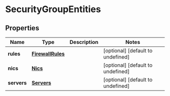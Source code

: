 # SecurityGroupEntities

## Properties
| Name | Type | Description | Notes |
| ------------ | ------------- | ------------- | ------------- |
| **rules** | [**FirewallRules**](FirewallRules.md) |  | [optional] [default to undefined] |
| **nics** | [**Nics**](Nics.md) |  | [optional] [default to undefined] |
| **servers** | [**Servers**](Servers.md) |  | [optional] [default to undefined] |


